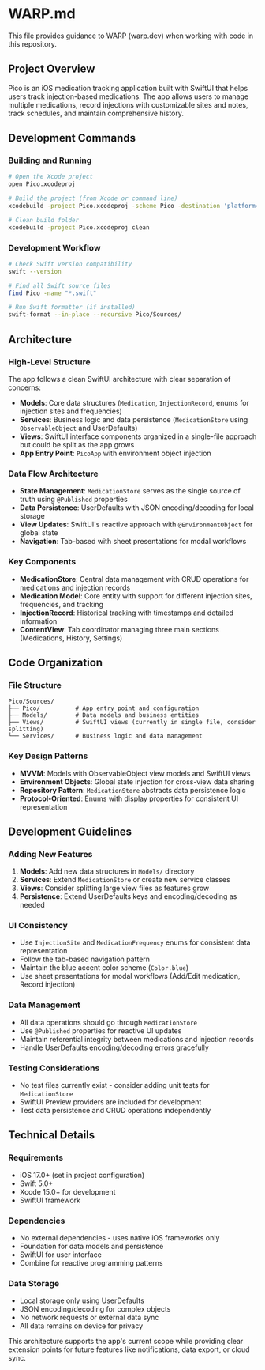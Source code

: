 # WARP.md

This file provides guidance to WARP (warp.dev) when working with code in this repository.

## Project Overview

Pico is an iOS medication tracking application built with SwiftUI that helps users track injection-based medications. The app allows users to manage multiple medications, record injections with customizable sites and notes, track schedules, and maintain comprehensive history.

## Development Commands

### Building and Running
```bash
# Open the Xcode project
open Pico.xcodeproj

# Build the project (from Xcode or command line)
xcodebuild -project Pico.xcodeproj -scheme Pico -destination 'platform=iOS Simulator,name=iPhone 15' build

# Clean build folder
xcodebuild -project Pico.xcodeproj clean
```

### Development Workflow
```bash
# Check Swift version compatibility
swift --version

# Find all Swift source files
find Pico -name "*.swift"

# Run Swift formatter (if installed)
swift-format --in-place --recursive Pico/Sources/
```

## Architecture

### High-Level Structure
The app follows a clean SwiftUI architecture with clear separation of concerns:

- **Models**: Core data structures (`Medication`, `InjectionRecord`, enums for injection sites and frequencies)
- **Services**: Business logic and data persistence (`MedicationStore` using `ObservableObject` and UserDefaults)
- **Views**: SwiftUI interface components organized in a single-file approach but could be split as the app grows
- **App Entry Point**: `PicoApp` with environment object injection

### Data Flow Architecture
- **State Management**: `MedicationStore` serves as the single source of truth using `@Published` properties
- **Data Persistence**: UserDefaults with JSON encoding/decoding for local storage
- **View Updates**: SwiftUI's reactive approach with `@EnvironmentObject` for global state
- **Navigation**: Tab-based with sheet presentations for modal workflows

### Key Components
- **MedicationStore**: Central data management with CRUD operations for medications and injection records
- **Medication Model**: Core entity with support for different injection sites, frequencies, and tracking
- **InjectionRecord**: Historical tracking with timestamps and detailed information
- **ContentView**: Tab coordinator managing three main sections (Medications, History, Settings)

## Code Organization

### File Structure
```
Pico/Sources/
├── Pico/          # App entry point and configuration
├── Models/        # Data models and business entities
├── Views/         # SwiftUI views (currently in single file, consider splitting)
└── Services/      # Business logic and data management
```

### Key Design Patterns
- **MVVM**: Models with ObservableObject view models and SwiftUI views
- **Environment Objects**: Global state injection for cross-view data sharing
- **Repository Pattern**: `MedicationStore` abstracts data persistence logic
- **Protocol-Oriented**: Enums with display properties for consistent UI representation

## Development Guidelines

### Adding New Features
1. **Models**: Add new data structures in `Models/` directory
2. **Services**: Extend `MedicationStore` or create new service classes
3. **Views**: Consider splitting large view files as features grow
4. **Persistence**: Extend UserDefaults keys and encoding/decoding as needed

### UI Consistency
- Use `InjectionSite` and `MedicationFrequency` enums for consistent data representation
- Follow the tab-based navigation pattern
- Maintain the blue accent color scheme (`Color.blue`)
- Use sheet presentations for modal workflows (Add/Edit medication, Record injection)

### Data Management
- All data operations should go through `MedicationStore`
- Use `@Published` properties for reactive UI updates
- Maintain referential integrity between medications and injection records
- Handle UserDefaults encoding/decoding errors gracefully

### Testing Considerations
- No test files currently exist - consider adding unit tests for `MedicationStore`
- SwiftUI Preview providers are included for development
- Test data persistence and CRUD operations independently

## Technical Details

### Requirements
- iOS 17.0+ (set in project configuration)
- Swift 5.0+
- Xcode 15.0+ for development
- SwiftUI framework

### Dependencies
- No external dependencies - uses native iOS frameworks only
- Foundation for data models and persistence
- SwiftUI for user interface
- Combine for reactive programming patterns

### Data Storage
- Local storage only using UserDefaults
- JSON encoding/decoding for complex objects
- No network requests or external data sync
- All data remains on device for privacy

This architecture supports the app's current scope while providing clear extension points for future features like notifications, data export, or cloud sync.